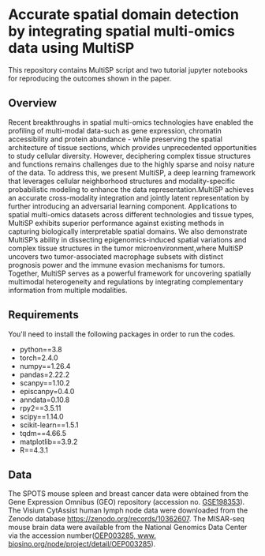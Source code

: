 # Accurate spatial domain detection by integrating spatial multi-omics data using MultiSP 

This repository contains MultiSP script and two tutorial jupyter notebooks for reproducing the outcomes shown in the paper. 



## Overview
Recent breakthroughs in spatial multi-omics technologies have enabled the profiling of multi-modal data-such as gene expression, chromatin accessibility and protein abundance - while preserving the spatial architecture of tissue sections, which provides unprecedented opportunities to study cellular diversity. However, deciphering complex tissue structures and functions remains challenges due to the highly sparse and noisy nature of the data. To address this, we present MultiSP, a deep learning framework that leverages cellular neighborhood structures and modality-specific probabilistic modeling to enhance the data representation.MultiSP achieves an accurate cross-modality integration and jointly latent representation by further introducing an adversarial learning component. Applications to spatial multi-omics datasets across different technologies and tissue types, MultiSP exhibits superior performance against existing methods in capturing biologically interpretable spatial domains. We also demonstrate MultiSP’s ability in dissecting epigenomics-induced spatial variations and complex tissue structures in the tumor microenvironment,where MultiSP uncovers two tumor-associated macrophage subsets with distinct prognosis power and the immune evasion mechanisms for tumors. Together, MultiSP serves as a powerful framework for uncovering spatially multimodal heterogeneity and regulations by integrating complementary information from multiple modalities.

## Requirements
You'll need to install the following packages in order to run the codes.
* python==3.8
* torch=2.4.0
* numpy==1.26.4
* pandas=2.22.2
* scanpy==1.10.2
* episcanpy=0.4.0
* anndata=0.10.8
* rpy2==3.5.11
* scipy==1.14.0
* scikit-learn==1.5.1
* tqdm==4.66.5
* matplotlib==3.9.2
* R==4.3.1

## Data
The SPOTS mouse spleen and breast cancer data were obtained from the Gene Expression Omnibus (GEO) repository (accession no. [GSE198353]()). The Visium CytAssist human lymph node data were downloaded from the Zenodo database https://zenodo.org/records/10362607. The MISAR-seq mouse brain data were available from the National Genomics Data Center via the accession number([OEP003285, www. biosino.org/node/project/detail/OEP003285]()).

